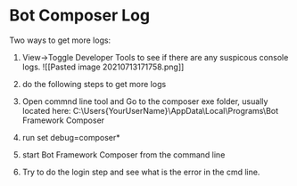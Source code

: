 # Bot Composer Log
   

Two ways to get more logs:

1. View->Toggle Developer Tools to see if there are any suspicous console logs.
![[Pasted image 20210713171758.png]]

2. do the following steps to get more logs

1.  Open commnd line tool and Go to the composer exe folder, usually located here: C:\Users{YourUserName}\AppData\Local\Programs\Bot Framework Composer
2.  run set debug=composer*
3.  start Bot Framework Composer from the command line
4.  Try to do the login step and see what is the error in the cmd line.